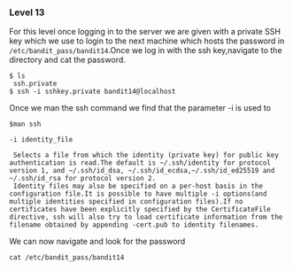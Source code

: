 ### Level 13

For this level once logging in to the server we are given with a private SSH key which we use to login to the next machine which hosts the password in 
```/etc/bandit_pass/bandit14```.Once we log in with the ssh key,navigate to the directory and cat the password.

```
$ ls
 ssh.private
$ ssh -i sshkey.private bandit14@localhost
```
Once we man the ssh command we find that the parameter -i is used to
```
$man ssh

-i identity_file

 Selects a file from which the identity (private key) for public key authentication is read.The default is ~/.ssh/identity for protocol version 1, and ~/.ssh/id_dsa, ~/.ssh/id_ecdsa,~/.ssh/id_ed25519 and ~/.ssh/id_rsa for protocol version 2. 
 Identity files may also be specified on a per-host basis in the configuration file.It is possible to have multiple -i options(and multiple identities specified in configuration files).If no certificates have been explicitly specified by the CertificateFile directive, ssh will also try to load certificate information from the filename obtained by appending -cert.pub to identity filenames.
```

We can now navigate and look for the password
```
cat /etc/bandit_pass/bandit14
```